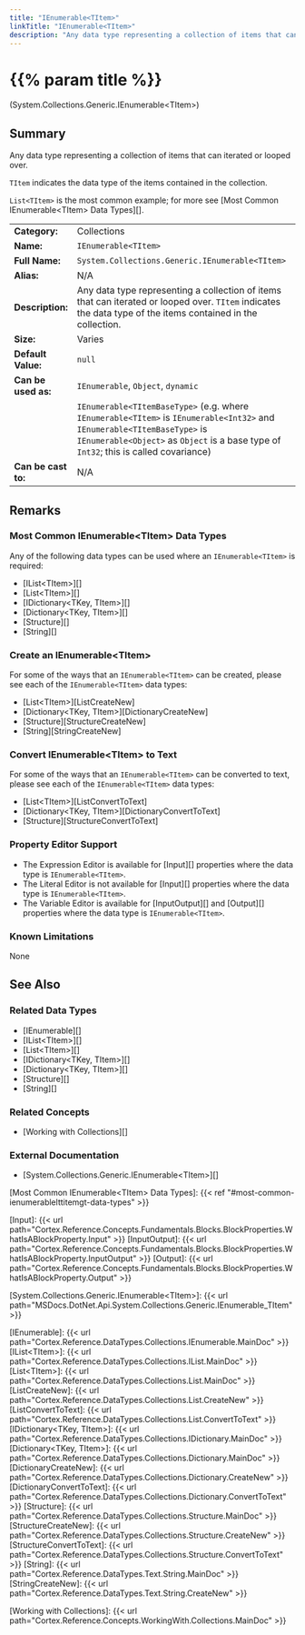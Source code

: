 ```yaml
---
title: "IEnumerable<TItem>"
linkTitle: "IEnumerable<TItem>"
description: "Any data type representing a collection of items that can iterated or looped over. `TItem` indicates the data type of the items contained in the collection. `List<TItem>` is the most common example."
---
```


# {{% param title %}}

<p class="namespace">(System.Collections.Generic.IEnumerable&lt;TItem&gt;)</p>

## Summary

Any data type representing a collection of items that can iterated or looped over.

`TItem` indicates the data type of the items contained in the collection.

`List<TItem>` is the most common example; for more see [Most Common IEnumerable&lt;TItem&gt; Data Types][].

| | |
|-|-|
| **Category:**          | Collections                                                   |
| **Name:**              | `IEnumerable<TItem>`                                          |
| **Full Name:**         | `System.Collections.Generic.IEnumerable<TItem>`               |
| **Alias:**             | N/A                                                           |
| **Description:**       | Any data type representing a collection of items that can iterated or looped over. `TItem` indicates the data type of the items contained in the collection.          |
| **Size:**              | Varies                                                        |
| **Default Value:**     | `null`                                                        |
| **Can be used as:**    | `IEnumerable`, `Object`, `dynamic` |
|                        | `IEnumerable<TItemBaseType>` (e.g. where `IEnumerable<TItem>` is `IEnumerable<Int32>` and `IEnumerable<TItemBaseType>` is `IEnumerable<Object>` as `Object` is a base type of `Int32`; this is called covariance) |
| **Can be cast to:**    |  N/A                                                          |

## Remarks

### Most Common IEnumerable&lt;TItem&gt; Data Types

Any of the following data types can be used where an `IEnumerable<TItem>` is required:

* [IList&lt;TItem&gt;][]
* [List&lt;TItem&gt;][]
* [IDictionary&lt;TKey, TItem&gt;][]
* [Dictionary&lt;TKey, TItem&gt;][]
* [Structure][]
* [String][]

### Create an IEnumerable&lt;TItem&gt;

For some of the ways that an `IEnumerable<TItem>` can be created, please see each of the `IEnumerable<TItem>` data types:

* [List&lt;TItem&gt;][ListCreateNew]
* [Dictionary&lt;TKey, TItem&gt;][DictionaryCreateNew]
* [Structure][StructureCreateNew]
* [String][StringCreateNew]

### Convert IEnumerable&lt;TItem&gt; to Text

For some of the ways that an `IEnumerable<TItem>` can be converted to text, please see each of the `IEnumerable<TItem>` data types:

* [List&lt;TItem&gt;][ListConvertToText]
* [Dictionary&lt;TKey, TItem&gt;][DictionaryConvertToText]
* [Structure][StructureConvertToText]

### Property Editor Support

* The Expression Editor is available for [Input][] properties where the data type is `IEnumerable<TItem>`.
* The Literal Editor is not available for [Input][] properties where the data type is `IEnumerable<TItem>`.
* The Variable Editor is available for [InputOutput][] and [Output][] properties where the data type is `IEnumerable<TItem>`.

### Known Limitations

None

## See Also

### Related Data Types

* [IEnumerable][]
* [IList&lt;TItem&gt;][]
* [List&lt;TItem&gt;][]
* [IDictionary&lt;TKey, TItem&gt;][]
* [Dictionary&lt;TKey, TItem&gt;][]
* [Structure][]
* [String][]

### Related Concepts

* [Working with Collections][]

### External Documentation

* [System.Collections.Generic.IEnumerable&lt;TItem&gt;][]

[Most Common IEnumerable&lt;TItem&gt; Data Types]: {{< ref "#most-common-ienumerablelttitemgt-data-types" >}}

[Input]: {{< url path="Cortex.Reference.Concepts.Fundamentals.Blocks.BlockProperties.WhatIsABlockProperty.Input" >}}
[InputOutput]: {{< url path="Cortex.Reference.Concepts.Fundamentals.Blocks.BlockProperties.WhatIsABlockProperty.InputOutput" >}}
[Output]: {{< url path="Cortex.Reference.Concepts.Fundamentals.Blocks.BlockProperties.WhatIsABlockProperty.Output" >}}

[System.Collections.Generic.IEnumerable&lt;TItem&gt;]: {{< url path="MSDocs.DotNet.Api.System.Collections.Generic.IEnumerable_TItem" >}}

[IEnumerable]: {{< url path="Cortex.Reference.DataTypes.Collections.IEnumerable.MainDoc" >}}
[IList&lt;TItem&gt;]: {{< url path="Cortex.Reference.DataTypes.Collections.IList.MainDoc" >}}
[List&lt;TItem&gt;]: {{< url path="Cortex.Reference.DataTypes.Collections.List.MainDoc" >}}
[ListCreateNew]: {{< url path="Cortex.Reference.DataTypes.Collections.List.CreateNew" >}}
[ListConvertToText]: {{< url path="Cortex.Reference.DataTypes.Collections.List.ConvertToText" >}}
[IDictionary&lt;TKey, TItem&gt;]: {{< url path="Cortex.Reference.DataTypes.Collections.IDictionary.MainDoc" >}}
[Dictionary&lt;TKey, TItem&gt;]: {{< url path="Cortex.Reference.DataTypes.Collections.Dictionary.MainDoc" >}}
[DictionaryCreateNew]: {{< url path="Cortex.Reference.DataTypes.Collections.Dictionary.CreateNew" >}}
[DictionaryConvertToText]: {{< url path="Cortex.Reference.DataTypes.Collections.Dictionary.ConvertToText" >}}
[Structure]: {{< url path="Cortex.Reference.DataTypes.Collections.Structure.MainDoc" >}}
[StructureCreateNew]: {{< url path="Cortex.Reference.DataTypes.Collections.Structure.CreateNew" >}}
[StructureConvertToText]: {{< url path="Cortex.Reference.DataTypes.Collections.Structure.ConvertToText" >}}
[String]: {{< url path="Cortex.Reference.DataTypes.Text.String.MainDoc" >}}
[StringCreateNew]: {{< url path="Cortex.Reference.DataTypes.Text.String.CreateNew" >}}

[Working with Collections]: {{< url path="Cortex.Reference.Concepts.WorkingWith.Collections.MainDoc" >}}
